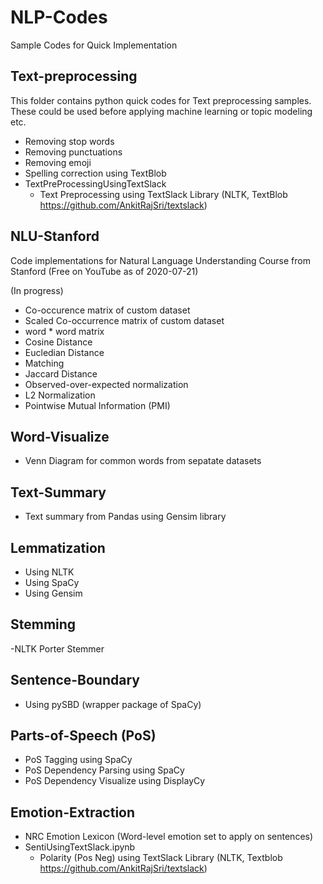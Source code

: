 # NLP-Codes
Sample Codes for Quick Implementation

## Text-preprocessing
This folder contains python quick codes for Text preprocessing samples. These could be used before applying machine learning or topic modeling etc.

- Removing stop words
- Removing punctuations
- Removing emoji
- Spelling correction using TextBlob
- TextPreProcessingUsingTextSlack
  - Text Preprocessing using TextSlack Library (NLTK, TextBlob https://github.com/AnkitRajSri/textslack)

## NLU-Stanford

Code implementations for Natural Language Understanding Course from Stanford (Free on YouTube as of 2020-07-21)

(In progress)
- Co-occurence matrix of custom dataset
- Scaled Co-occurrence matrix of custom dataset
- word * word matrix
- Cosine Distance
- Eucledian Distance
- Matching
- Jaccard Distance
- Observed-over-expected normalization
- L2 Normalization
- Pointwise Mutual Information (PMI)

## Word-Visualize

- Venn Diagram for common words from sepatate datasets

## Text-Summary
- Text summary from Pandas using Gensim library

## Lemmatization
- Using NLTK
- Using SpaCy
- Using Gensim

## Stemming
-NLTK Porter Stemmer

## Sentence-Boundary
- Using pySBD (wrapper package of SpaCy)

## Parts-of-Speech (PoS)
- PoS Tagging using SpaCy
- PoS Dependency Parsing using SpaCy
- PoS Dependency Visualize using DisplayCy

## Emotion-Extraction
- NRC Emotion Lexicon (Word-level emotion set to apply on sentences)
- SentiUsingTextSlack.ipynb 
  - Polarity (Pos Neg) using TextSlack Library (NLTK, Textblob https://github.com/AnkitRajSri/textslack)
